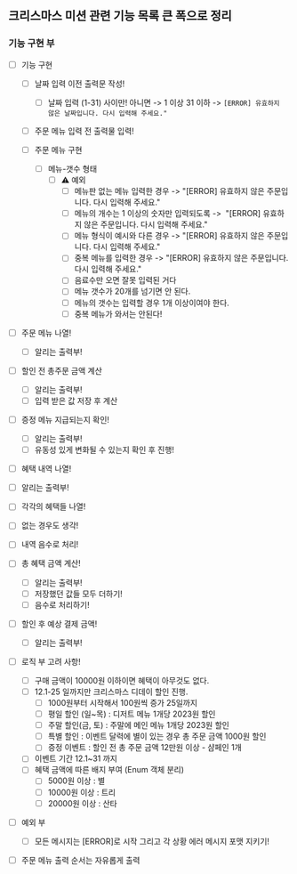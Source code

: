 ## 크리스마스 미션 관련 기능 목록 큰 폭으로 정리


### 기능 구현 부

- [ ] 기능 구현
  - [ ] 날짜 입력 이전 출력문 작성!
    - [ ] 날짜 입력 (1-31) 사이만! 아니면 -> 1 이상 31 이하 -> `[ERROR] 유효하지 않은 날짜입니다. 다시 입력해 주세요."`
  - [ ] 주문 메뉴 입력 전 출력물 입력! 
  - [ ] 주문 메뉴 구현
  
    - [ ] 메뉴-갯수 형태 
      - [ ] ⚠️ 예외
        - [ ] 메뉴판 없는 메뉴 입력한 경우 -> "[ERROR] 유효하지 않은 주문입니다. 다시 입력해 주세요."
        - [ ] 메뉴의 개수는 1 이상의 숫자만 입력되도록 ->  "[ERROR] 유효하지 않은 주문입니다. 다시 입력해 주세요."
        - [ ] 메뉴 형식이 예시와 다른 경우 -> "[ERROR] 유효하지 않은 주문입니다. 다시 입력해 주세요."
        - [ ] 중복 메뉴를 입력한 경우  -> "[ERROR] 유효하지 않은 주문입니다. 다시 입력해 주세요."
        - [ ] 음료수만 오면 잘못 입력된 거다
        - [ ] 메뉴 갯수가 20개를 넘기면 안 된다.
        - [ ] 메뉴의 갯수는 입력할 경우 1개 이상이여야 한다.
        - [ ] 중복 메뉴가 와서는 안된다!

- [ ] 주문 메뉴 나열!
  - [ ] 알리는 출력부!  
- [ ] 할인 전 총주문 금액 계산
  - [ ] 알리는 출력부!
  - [ ] 입력 받은 값 저장 후 계산
- [ ] 증정 메뉴 지급되는지 확인!
  - [ ] 알리는 출력부!
  - [ ] 유동성 있게 변화될 수 있는지 확인 후 진행!
- [ ] 혜택 내역 나열!
 -[ ] 알리는 출력부!
 - [ ] 각각의 혜택들 나열!
 - [ ] 없는 경우도 생각!
 - [ ] 내역 음수로 처리!

- [ ] 총 혜택 금액 계산!
  - [ ] 알리는 출력부! 
  - [ ] 저장했던 값들 모두 더하기!
  - [ ] 음수로 처리하기!
- [ ] 할인 후 예상 결제 금액!
  - [ ] 알리는 출력부!

- [ ] 로직 부 고려 사항!
  - [ ]  구매 금액이 10000원 이하이면 혜택이 아무것도 없다.
  - [ ] 12.1-25 일까지만 크리스마스 디데이 할인 진행.
     - [ ] 1000원부터 시작해서 100원씩 증가 25일까지
     - [ ] 평일 할인 (일~목) : 디저트 메뉴 1개당 2023원 할인
     - [ ] 주말 할인(금, 토) : 주말에 메인 메뉴 1개당 2023원 할인
     - [ ] 특별 할인 : 이벤트 달력에 별이 있는 경우 총 주문 금액 1000원 할인
     - [ ] 증정 이벤트 : 할인 전 총 주문 금액 12만원 이상 - 샴페인 1개
  - [ ] 이벤트 기간 12.1~31 까지
  - [ ] 혜택 금액에 따른 배지 부여 (Enum 객체 분리)
    - [ ] 5000원 이상 : 별
    - [ ] 10000원 이상 : 트리
    - [ ] 20000원 이상 : 산타

- [ ] 예외 부
   - [ ] 모든 메시지는 [ERROR]로 시작 그리고 각 상황 에러 메시지 포맷 지키기!

- [ ] 주문 메뉴 출력 순서는 자유롭게 출력
